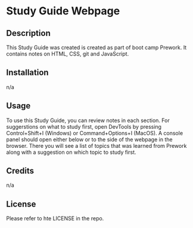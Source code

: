 # Study Guide Webpage

## Description

This Study Guide was created is created as part of boot camp Prework. It contains notes on HTML, CSS, git and JavaScript. 

## Installation

n/a

## Usage

To use this Study Guide, you can review notes in each section. For suggerstions on what to study first, open DevTools by pressing Control+Shift+I (Windows) or Command+Options+I (MacOS). A console panel should open either below or to the side of the webpage in the browser. There you will see a list of topics that was learned from Prework along with a suggestion on which topic to study first.

## Credits

n/a

## License

Please refer to hte LICENSE in the repo.
